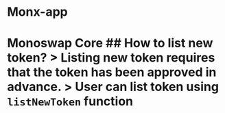 # Monx-app
# Monoswap Core  ## How to list new token?   > Listing new token requires that the token has been approved in advance. > User can list token using `listNewToken` function
